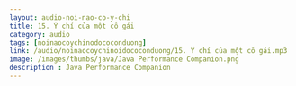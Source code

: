 ```yaml
---
layout: audio-noi-nao-co-y-chi
title: 15. Ý chí của một cô gái
category: audio
tags: [noinaocoychinodococonduong]
link: /audio/noinaocoychinoidococonduong/15. Ý chí của một cô gái.mp3 
image: /images/thumbs/java/Java Performance Companion.png
description : Java Performance Companion 
---
```












